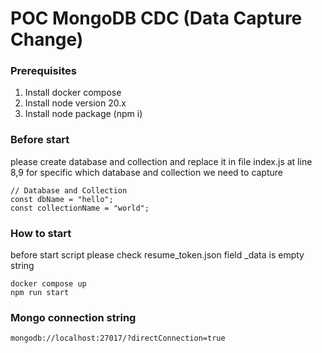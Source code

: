 # POC MongoDB CDC (Data Capture Change)

### Prerequisites

1. Install docker compose
2. Install node version 20.x
3. Install node package (npm i)

### Before start

please create database and collection and replace it in file index.js at line 8,9 for specific which database and collection we need to capture

```
// Database and Collection
const dbName = "hello";
const collectionName = "world";
```

### How to start

before start script please check resume_token.json field \_data is empty string

```
docker compose up
npm run start
```

### Mongo connection string

```
mongodb://localhost:27017/?directConnection=true
```

